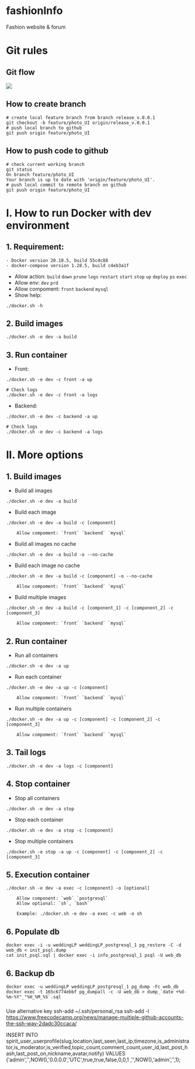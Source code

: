 # fashionInfo
Fashion website &amp; forum

# Git rules
## Git flow
![](Gitflow.png)

## How to create branch
```
# create local feature branch from branch release_v.0.0.1
git checkout -b feature/photo_UI origin/release_v.0.0.1
# push local branch to github
git push origin feature/photo_UI
```

## How to push code to github
```
# check current working branch
git status
On branch feature/photo_UI
Your branch is up to date with 'origin/feature/photo_UI'.
# push local commit to remote branch on github
git push origin feature/photo_UI
```


# I. How to run Docker with dev environment
## 1. Requirement:
    - Docker version 20.10.5, build 55c4c88
    - docker-compose version 1.28.5, build c4eb3a1f

- Allow action: `build` `down` `prune` `logs` `restart` `start` `stop` `up` `deploy` `ps` `exec`
- Allow env: `dev` `prd`
- Allow compoment: `front` `backend` `mysql` 
- Show help:

```
./docker.sh -h
```
## 2. Build images

```
./docker.sh -e dev -a build
```

## 3. Run container
- Front:

```
./docker.sh -e dev -c front -a up

# Check logs
./docker.sh -e dev -c front -a logs
```

- Backend:

```
./docker.sh -e dev -c backend -a up

# Check logs
./docker.sh -e dev -c backend -a logs
```

# II. More options
## 1. Build images
- Build all images

```
./docker.sh -e dev -a build
```

- Build each image

```
./docker.sh -e dev -a build -c [component]

    Allow compoment: `front` `backend` `mysql` 
```

- Build all images no cache

```
./docker.sh -e dev -a build -o --no-cache
```

- Build each image no cache

```
./docker.sh -e dev -a build -c [component] -o --no-cache

    Allow compoment: `front` `backend` `mysql` 
```

- Build multiple images

```
./docker.sh -e dev -a build -c [component_1] -c [component_2] -c [component_3]
   
    Allow compoment: `front` `backend` `mysql` 
```

## 2. Run container
- Run all containers

```
./docker.sh -e dev -a up
```

- Run each container

```
./docker.sh -e dev -a up -c [component]

    Allow compoment: `front` `backend` `mysql` 
```

- Run multiple containers

```
./docker.sh -e dev -a up -c [component] -c [component_2] -c [component_3]

    Allow compoment: `front` `backend` `mysql` 
```

## 3. Tail logs

```
./docker.sh -e dev -a logs -c [component]
```

## 4. Stop container
- Stop all containers

```
./docker.sh -e dev -a stop
```

- Stop each container

```
./docker.sh -e dev -a stop -c [component]

```

- Stop multiple containers

```
./docker.sh -e stop -a up -c [component] -c [component_2] -c [component_3]
``` 

## 5. Execution container
```
./docker.sh -e dev -a exec -c [component] -o [optional]

    Allow component: `web` `postgresql` 
    Allow optional: `sh`, `bash`

    Example: ./docker.sh -e dev -a exec -c web -o sh
```

## 6. Populate db
```
docker exec -i -u weddingLP weddingLP_postgresql_1 pg_restore -C -d web_db < init_psql.dump
cat init_psql.sql | docker exec -i info_postgresql_1 psql -U web_db

```

## 6. Backup db
```
docker exec -u weddingLP weddingLP_postgresql_1 pg_dump -Fc web_db
docker exec -t 165c6774ebbf pg_dumpall -c -U web_db > dump_`date +%d-%m-%Y"_"%H_%M_%S`.sql

```


#####
Use alternative key
ssh-add ~/.ssh/personal_rsa
ssh-add -l
https://www.freecodecamp.org/news/manage-multiple-github-accounts-the-ssh-way-2dadc30ccaca/


INSERT INTO spirit_user_userprofile(slug,location,last_seen,last_ip,timezone,is_administrator,is_moderator,is_verified,topic_count,comment_count,user_id,last_post_hash,last_post_on,nickname,avatar,notify)
VALUES ('admin','',NOW(),'0.0.0.0','UTC',true,true,false,0,0,1 ,'',NOW(),'admin','',1);